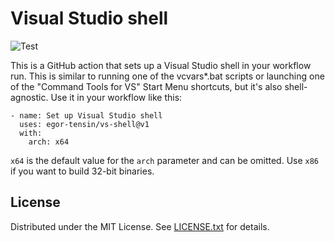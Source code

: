 Visual Studio shell
===================

![Test](https://github.com/egor-tensin/vs-shell/workflows/Test/badge.svg)

This is a GitHub action that sets up a Visual Studio shell in your workflow
run.
This is similar to running one of the vcvars*.bat scripts or launching one of
the "Command Tools for VS" Start Menu shortcuts, but it's also shell-agnostic.
Use it in your workflow like this:

    - name: Set up Visual Studio shell
      uses: egor-tensin/vs-shell@v1
      with:
        arch: x64

`x64` is the default value for the `arch` parameter and can be omitted.
Use `x86` if you want to build 32-bit binaries.

License
-------

Distributed under the MIT License.
See [LICENSE.txt] for details.

[LICENSE.txt]: LICENSE.txt
